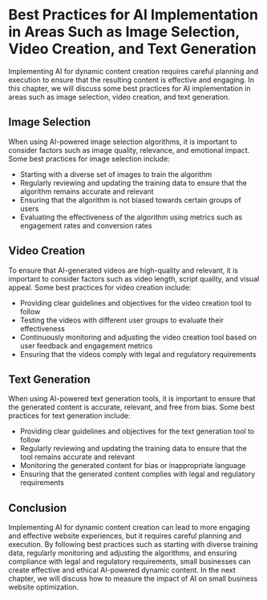Best Practices for AI Implementation in Areas Such as Image Selection, Video Creation, and Text Generation
============================================================================================================================================================

Implementing AI for dynamic content creation requires careful planning and execution to ensure that the resulting content is effective and engaging. In this chapter, we will discuss some best practices for AI implementation in areas such as image selection, video creation, and text generation.

Image Selection
---------------

When using AI-powered image selection algorithms, it is important to consider factors such as image quality, relevance, and emotional impact. Some best practices for image selection include:

* Starting with a diverse set of images to train the algorithm
* Regularly reviewing and updating the training data to ensure that the algorithm remains accurate and relevant
* Ensuring that the algorithm is not biased towards certain groups of users
* Evaluating the effectiveness of the algorithm using metrics such as engagement rates and conversion rates

Video Creation
--------------

To ensure that AI-generated videos are high-quality and relevant, it is important to consider factors such as video length, script quality, and visual appeal. Some best practices for video creation include:

* Providing clear guidelines and objectives for the video creation tool to follow
* Testing the videos with different user groups to evaluate their effectiveness
* Continuously monitoring and adjusting the video creation tool based on user feedback and engagement metrics
* Ensuring that the videos comply with legal and regulatory requirements

Text Generation
---------------

When using AI-powered text generation tools, it is important to ensure that the generated content is accurate, relevant, and free from bias. Some best practices for text generation include:

* Providing clear guidelines and objectives for the text generation tool to follow
* Regularly reviewing and updating the training data to ensure that the tool remains accurate and relevant
* Monitoring the generated content for bias or inappropriate language
* Ensuring that the generated content complies with legal and regulatory requirements

Conclusion
----------

Implementing AI for dynamic content creation can lead to more engaging and effective website experiences, but it requires careful planning and execution. By following best practices such as starting with diverse training data, regularly monitoring and adjusting the algorithms, and ensuring compliance with legal and regulatory requirements, small businesses can create effective and ethical AI-powered dynamic content. In the next chapter, we will discuss how to measure the impact of AI on small business website optimization.
